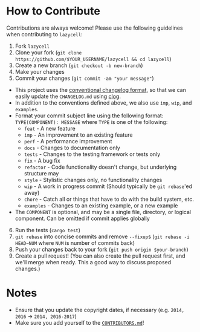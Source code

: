 # How to Contribute

Contributions are always welcome!
Please use the following guidelines when contributing to `lazycell`:

1. Fork `lazycell`
2. Clone your fork (`git clone https://github.com/$YOUR_USERNAME/lazycell && cd lazycell`)
3. Create a new branch (`git checkout -b new-branch`)
4. Make your changes
5. Commit your changes (`git commit -am "your message"`)
 * This project uses the
 [conventional changelog format][conventional-changelog-format], so that we can
 easily update the `CHANGELOG.md` using [clog][clog-cli].
 * In addition to the conventions defined above, we also use `imp`, `wip`,
   and `examples`.
 * Format your commit subject line using the following format:
   `TYPE(COMPONENT): MESSAGE` where `TYPE` is one of the following:
    - `feat` - A new feature
    - `imp` - An improvement to an existing feature
    - `perf` - A performance improvement
    - `docs` - Changes to documentation only
    - `tests` - Changes to the testing framework or tests only
    - `fix` - A bug fix
    - `refactor` - Code functionality doesn't change, but underlying structure
      may
    - `style` - Stylistic changes only, no functionality changes
    - `wip` - A work in progress commit (Should typically be `git rebase`'ed
      away)
    - `chore` - Catch all or things that have to do with the build system, etc.
    - `examples` - Changes to an existing example, or a new example
 * The `COMPONENT` is optional, and may be a single file, directory, or logical
   component.
   Can be omitted if commit applies globally
6. Run the tests (`cargo test`)
7. `git rebase` into concise commits and remove `--fixup`s
   (`git rebase -i HEAD~NUM` where `NUM` is number of commits back)
8. Push your changes back to your fork (`git push origin $your-branch`)
9. Create a pull request! (You can also create the pull request first, and
   we'll merge when ready.
   This a good way to discuss proposed changes.)

# Notes

* Ensure that you update the copyright dates, if necessary (e.g. `2014, 2016` ->
  `2014, 2016-2017`)
* Make sure you add yourself to the [`CONTRIBUTORS.md`][contributors]!

[clog-cli]: https://github.com/clog-tool/clog-cli "clog-tool/clog-cli"
[contributors]: CONTRIBUTORS.md "CONTRIBUTORS.md"
[conventional-changelog-format]: https://github.com/angular/angular.js/blob/master/CONTRIBUTING.md#commit "Angular Git Commit Guidelines"
